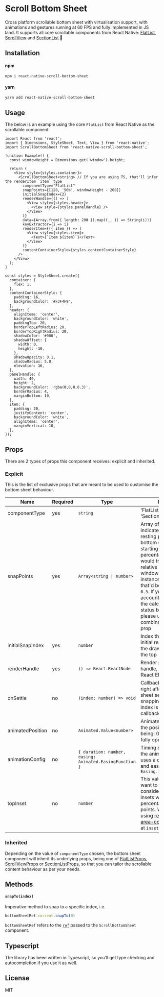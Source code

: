 # Scroll Bottom Sheet

Cross platform scrollable bottom sheet with virtualisation support, with animations and gestures running at 60 FPS and fully implemented in JS land. It supports all core scrollable components from React Native: [FlatList](https://reactnative.dev/docs/flatlist), [ScrollView](https://reactnative.dev/docs/scrollview) and [SectionList](https://reactnative.dev/docs/sectionlist) :rocket:

## Installation

#### npm

```sh
npm i react-native-scroll-bottom-sheet
```

#### yarn
```sh
yarn add react-native-scroll-bottom-sheet
```

## Usage

The below is an example using the core `FlatList` from React Native as the scrollable component.

```tsx
import React from 'react';
import { Dimensions, StyleSheet, Text, View } from 'react-native';
import ScrollBottomSheet from 'react-native-scroll-bottom-sheet';

function Example() {
  const windowHeight = Dimensions.get('window').height;

  return (
    <View style={styles.container}>
      <ScrollBottomSheet<string> // If you are using TS, that'll infer the renderItem `item` type
        componentType="FlatList"
        snapPoints={[128, '50%', windowHeight - 200]}
        initialSnapIndex={2}
        renderHandle={() => (
          <View style={styles.header}>
            <View style={styles.panelHandle} />
          </View>
        )}
        data={Array.from({ length: 200 }).map((_, i) => String(i))}
        keyExtractor={i => i}
        renderItem={({ item }) => (
          <View style={styles.item}>
            <Text>{`Item ${item}`}</Text>
          </View>
        )}
        contentContainerStyle={styles.contentContainerStyle}
      />
    </View>
  );
}

const styles = StyleSheet.create({
  container: {
    flex: 1,
  },
  contentContainerStyle: {
    padding: 16,
    backgroundColor: '#F3F4F9',
  },
  header: {
    alignItems: 'center',
    backgroundColor: 'white',
    paddingTop: 20,
    borderTopLeftRadius: 20,
    borderTopRightRadius: 20,
    shadowColor: '#000',
    shadowOffset: {
      width: 0,
      height: -10,
    },
    shadowOpacity: 0.1,
    shadowRadius: 5.0,
    elevation: 16,
  },
  panelHandle: {
    width: 40,
    height: 2,
    backgroundColor: 'rgba(0,0,0,0.3)',
    borderRadius: 4,
    marginBottom: 10,
  },
  item: {
    padding: 20,
    justifyContent: 'center',
    backgroundColor: 'white',
    alignItems: 'center',
    marginVertical: 10,
  },
});
```

## Props
There are 2 types of props this component receives: explicit and inherited.

### Explicit
This is the list of exclusive props that are meant to be used to customise the bottom sheet behaviour.


| Name                      | Required | Type | Description |
| ------------------------- | -------- | ------- | ------------|
| componentType             | yes      | `string `       | 'FlatList', 'ScrollView', or 'SectionList' |
| snapPoints                | yes      | `Array<string \| number>`       | Array of numbers that indicate the different resting positions of the bottom sheet (in dp or %), starting from the top. If a percentage is used, that would translate to the relative amount of the total window height. For instance, if 50% is used, that'd be `windowHeight * 0.5`. If you wanna take into account safe areas during the calculation, such as status bars and notches, please use it in combination with `topInset` prop |
| initialSnapIndex          | yes       | `number`       | Index that references the initial resting position of the drawer, starting from the top |
| renderHandle              | yes      |  `() => React.ReactNode`      | Render prop for the handle, should return a React Element |
| onSettle                  | no       |  `(index: number) => void`       | Callback that is executed right after the bottom sheet settles in one of the snapping points. The new index is provided on the callback |
| animatedPosition          | no       |  `Animated.Value<number>`       | Animated value that tracks the position of the drawer, being: 0 => closed, 1 => fully opened |
| animationConfig           | no       | `{ duration: number, easing: Animated.EasingFunction }`         | Timing configuration for the animation, by default it uses a duration of 250ms and easing fn `Easing.inOut(Easing.ease)`  |
| topInset                  | no       | `number`  | This value is useful if you want to take into consideration safe area insets when applying percentages for snapping points. We recommend using [react-native-safe-area-context](https://github.com/th3rdwave/react-native-safe-area-context#usage) for that. Look at `insets.top` |

### Inherited
Depending on the value of `componentType` chosen, the bottom sheet component will inherit its underlying props, being one of 
[FlatListProps](https://reactnative.dev/docs/flatlist#props), [ScrollViewProps](https://reactnative.dev/docs/scrollview#props) or [SectionListProps](https://reactnative.dev/docs/sectionlist#props), so that you can tailor the scrollable content behaviour as per your needs.

## Methods

#### `snapTo(index)`

Imperative method to snap to a specific index, i.e.

```js
bottomSheetRef.current.snapTo(0)
```

`bottomSheetRef` refers to the [`ref`](https://reactjs.org/docs/react-api.html#reactcreateref) passed to the `ScrollBottomSheet` component.

## Typescript
The library has been written in Typescript, so you'll get type checking and autocompletion if you use it as well.

## License

MIT
